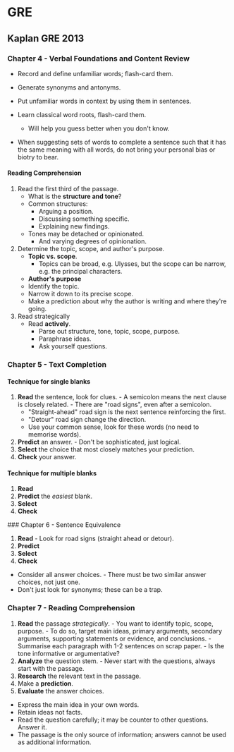 # GRE

## Kaplan GRE 2013

### Chapter 4 - Verbal Foundations and Content Review

-   Record and define unfamiliar words; flash-card them.
-   Generate synonyms and antonyms.
-   Put unfamiliar words in context by using them in sentences.

-   Learn classical word roots, flash-card them.
    -   Will help you guess better when you don't know.

-   When suggesting sets of words to complete a sentence such that it has the same meaning with all words, do not bring your personal bias or biotry to bear.

#### Reading Comprehension

1.  Read the first third of the passage.
    -   What is the **structure and tone**?
    -   Common structures:
        -   Arguing a position.
        -   Discussing something specific.
        -   Explaining new findings.
    -   Tones may be detached or opinionated.
        -   And varying degrees of opinionation.
2.  Determine the topic, scope, and author's purpose.
    -   **Topic vs. scope**.
        -   Topics can be broad, e.g. Ulysses, but the scope can be narrow, e.g. the principal characters.
    -   **Author's purpose**
    -   Identify the topic.
    -   Narrow it down to its precise scope.
    -   Make a prediction about why the author is writing and where they're going.
3.  Read strategically
    -   Read **actively**.
        -   Parse out structure, tone, topic, scope, purpose.
        -   Paraphrase ideas.
        -   Ask yourself questions.

### Chapter 5 - Text Completion

#### Technique for single blanks

1.    **Read** the sentence, look for clues.
    -    A semicolon means the next clause is closely related.
    -    There are "road signs", even after a semicolon.
        -    "Straight-ahead" road sign is the next sentence reinforcing the first.
        -    "Detour" road sign change the direction.
        -    Use your common sense, look for these words (no need to memorise words).
2.    **Predict** an answer.
    -    Don't be sophisticated, just logical.
3.    **Select** the choice that most closely matches your prediction.
4.    **Check** your answer.

#### Technique for multiple blanks

1.    **Read**
2.    **Predict** the *easiest* blank.
3.    **Select**
4.    **Check**

### Chapter 6 - Sentence Equivalence

1.    **Read**
    -    Look for road signs (straight ahead or detour).
2.    **Predict**
3.    **Select**
4.    **Check**

-    Consider all answer choices.
    -    There must be two similar answer choices, not just one.
-    Don't just look for synonyms; these can be a trap.

### Chapter 7 - Reading Comprehension

1.    **Read** the passage *strategically*.
    -    You want to identify topic, scope, purpose.
    -    To do so, target main ideas, primary arguments, secondary arguments, supporting statements or evidence, and conclusions.
    -    Summarise each paragraph with 1-2 sentences on scrap paper.
    -    Is the tone informative or argumentative?
2.    **Analyze** the question stem.
    -    Never start with the questions, always start with the passage.
3.    **Research** the relevant text in the passage.
4.    Make a **prediction**.
5.    **Evaluate** the answer choices.

-    Express the main idea in your own words.
-    Retain ideas not facts.
-    Read the question carefully; it may be counter to other questions. Answer it.
-    The passage is the only source of information; answers cannot be used as additional information.

